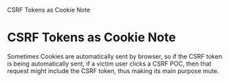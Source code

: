 CSRF Tokens as Cookie Note

# CSRF Tokens as Cookie Note

Sometimes Cookies are automatically sent by browser, so if the CSRF token is being automatically sent, if a victim user clicks a CSRF POC, then that request might include the CSRF token, thus making its main purpose mute. 